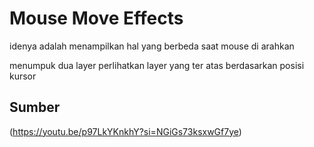 # Mouse Move Effects

idenya adalah menampilkan hal yang berbeda saat mouse di arahkan 

menumpuk dua layer
perlihatkan layer yang ter atas berdasarkan posisi kursor

## Sumber
(https://youtu.be/p97LkYKnkhY?si=NGiGs73ksxwGf7ye)